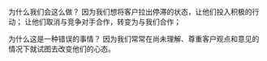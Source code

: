 为什么我们会这么做？
因为我们想将客户拉出停滞的状态，让他们投入积极的行动；
让他们取消与竞争对手合作，转变为与我们合作；

为什么这是一种错误的事情？
因为我们常常在尚未理解、尊重客户观点和意见的情况下就试图去改变他们的心态。

